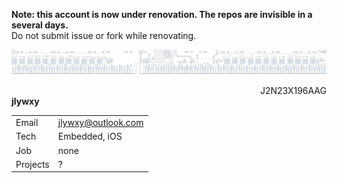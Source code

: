 <b>Note: this account is now under renovation. The repos are invisible in a several days.</b><br>
Do not submit issue or fork while renovating.<br>

<img src="github-header.png" /><br>
<div dir='rtl'>J2N23X196AAG</div>
<b>jlywxy</b>

|||
|-|-|
|Email|jlywxy@outlook.com|
|Tech|Embedded, iOS|
|Job|none|
|Projects|?|
